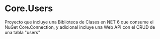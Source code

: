 # Core.Users

Proyecto que incluye una Biblioteca de Clases en NET 6 que consume el NuGet Core.Connection, y adicional incluye una Web API con el CRUD de una tabla "users"
